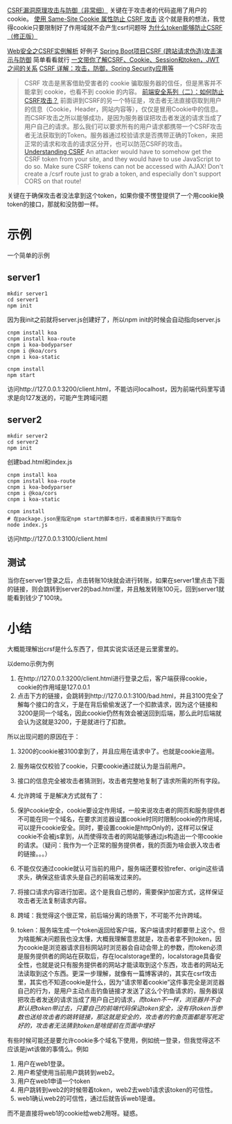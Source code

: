 


[CSRF漏洞原理攻击与防御（非常细）](https://blog.csdn.net/qq_43378996/article/details/123910614)
关键在于攻击者的代码盗用了用户的cookie。
[使用 Same-Site Cookie 属性防止 CSRF 攻击](https://www.tubring.cn/articles/same-site-cookie-attribute-prevent-cross-site-request-forgery)
这个就是我的想法，我觉得cookie只要限制好了作用域就不会产生csrf问题呀
[为什么token能够防止CSRF（修正版）](https://blog.csdn.net/qq_45888932/article/details/124002586)

[Web安全之CSRF实例解析](https://blog.csdn.net/frontend_frank/article/details/107171772)
好例子
[Spring Boot项目CSRF (跨站请求伪造)攻击演示与防御](https://oscar.blog.csdn.net/article/details/125830688)
简单看看就行
[一文带你了解CSRF、Cookie、Session和token，JWT之间的关系](https://blog.csdn.net/Gherbirthday0916/article/details/126874913)
[ CSRF 详解：攻击，防御，Spring Security应用等](https://www.cnblogs.com/pengdai/p/12164754.html)
> CSRF 攻击是黑客借助受害者的 cookie 骗取服务器的信任，但是黑客并不能拿到 cookie，也看不到 cookie 的内容。
[前端安全系列（二）：如何防止CSRF攻击？](https://tech.meituan.com/2018/10/11/fe-security-csrf.html)
> 前面讲到CSRF的另一个特征是，攻击者无法直接窃取到用户的信息（Cookie，Header，网站内容等），仅仅是冒用Cookie中的信息。而CSRF攻击之所以能够成功，是因为服务器误把攻击者发送的请求当成了用户自己的请求。那么我们可以要求所有的用户请求都携带一个CSRF攻击者无法获取到的Token。服务器通过校验请求是否携带正确的Token，来把正常的请求和攻击的请求区分开，也可以防范CSRF的攻击。
[Understanding CSRF](https://github.com/pillarjs/understanding-csrf)
> An attacker would have to somehow get the CSRF token from your site, and they would have to use JavaScript to do so. Make sure CSRF tokens can not be accessed with AJAX! Don't create a /csrf route just to grab a token, and especially don't support CORS on that route!

关键在于确保攻击者没法拿到这个token，如果你傻不愣登提供了一个用cookie换token的接口，那就和没防御一样。

# 示例
一个简单的示例
## server1
```shell
mkdir server1
cd server1
npm init
```
因为我init之前就将server.js创建好了，所以npm init的时候会自动指向server.js


```shell
cnpm install koa
cnpm install koa-route
cnpm i koa-bodyparser
cnpm i @koa/cors
cnpm i koa-static

cnpm install
npm start
```
访问http://127.0.0.1:3200/client.html，不能访问localhost，因为前端代码里写请求是向127发送的，可能产生跨域问题


## server2
```shell
mkdir server2
cd server2
npm init
```
创建bad.html和index.js

```shell
cnpm install koa
cnpm install koa-route
cnpm i koa-bodyparser
cnpm i @koa/cors
cnpm i koa-static

cnpm install
# 在package.json里指定npm start的脚本也行，或者直接执行下面指令
node index.js
```
访问http://127.0.0.1:3100/client.html

## 测试
当你在server1登录之后，点击转账10块就会进行转账，如果在server1里点击下面的链接，则会跳转到server2的bad.html里，并且触发转账100元，回到server1就能看到钱少了100块。

# 小结
大概能理解出crsf是什么东西了，但其实说实话还是云里雾里的。

以demo示例为例
1. 在http://127.0.0.1:3200/client.html进行登录之后，客户端获得cookie，cookie的作用域是127.0.0.1
2. 点击下方的链接，会跳转到http://127.0.0.1:3100/bad.html，并且3100完全了解每个接口的含义，于是在背后偷偷发送了一个扣款请求，因为这个链接和3200是同一个域名，因此cookie仍然有效会被送回到后端，那么此时后端就会认为这就是3200，于是就进行了扣款。

所以出现问题的原因在于：
1. 3200的cookie被3100拿到了，并且应用在请求中了。也就是cookie盗用。
2. 服务端仅仅校验了cookie，只要cookie通过就认为是当前用户。
3. 接口的信息完全被攻击者猜测到，攻击者完整地复制了请求所需的所有字段。
4. 允许跨域
于是解决方式就有了：

1. 保护cookie安全，cookie要设定作用域，一般来说攻击者的网页和服务提供者不可能在同一个域名，在要求浏览器设置cookie时同时限制cookie的作用域，可以提升cookie安全。同时，要设置cookie是httpOnly的，这样可以保证cookie不会被js拿到，从而使得攻击者的网站能够通过js构造出一个带cookie的请求。（疑问：我作为一个正常的服务提供者，我的页面为啥会嵌入攻击者的链接。。。）
2. 不能仅仅通过cookie就认可当前的用户，服务端还要校验refer、origin这些请求头，确保这些请求头是自己的前端发过来的。
3. 将接口请求内容进行加密。这个是我自己想的，需要保护加密方式，这样保证攻击者无法复制请求内容。
4. 跨域：我觉得这个很正常，前后端分离的场景下，不可能不允许跨域。
5. token：服务端生成一个token返回给客户端，客户端请求时都要带上这个。但为啥能解决问题我也没太懂，大概我理解意思就是，攻击者拿不到token，因为cookie是浏览器请求目标网站时浏览器会自动会带上的参数，而token必须是服务提供者的网站在获取后，存在localstorage里的，localstorage具备安全性，也就是说只有服务提供者的网站才能读取到这个东西，攻击者的网站无法读取到这个东西。更深一步理解，就像有一篇博客讲的，其实在csrf攻击里，其实也不知道cookie是什么，因为“请求带着cookie”这件事完全是浏览器自己的行为，是用户主动点击钓鱼链接才发送了这么个钓鱼请求的，服务器误把攻击者发送的请求当成了用户自己的请求，*而token不一样，浏览器并不会默认把token带过去，只要自己的前端代码保证token安全，没有将token当参数也送给攻击者的跳转链接，那这就是安全的，攻击者的钓鱼页面都是写死定好的，攻击者无法猜到token是啥提前在页面中埋好*


有些时候可能还是要允许cookie多个域名下使用，例如统一登录，但我觉得这不应该是jwt该做的事情么。例如
1. 用户在web1登录。
2. 用户希望使用当前用户跳转到web2。
3. 用户在web1申请一个token
4. 用户跳转到web2的时候带着token，web2去web1请求该token的可信性。
5. web1确认web2的可信性，通过后就告诉web1是谁。

而不是直接将web1的cookie给web2用呀。疑惑。